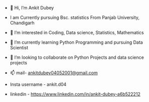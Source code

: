 - 👋 Hi, I’m Ankit Dubey 
- I am Currently pursuing Bsc. statistics From Panjab University, Chandigarh 

- 👀 I’m interested in Coding, Data science, Statistics, Mathematics 
- 🌱 I’m currently learning Python Programming and pursuing Data Scientist
- 💞️ I’m looking to collaborate on Python Projects and data science projects 
- 📫 mail- ankitdubey04052001@gmail.com
-  Insta username - ankit.d04
- linkedin - https://www.linkedin.com/in/ankit-dubey-a6b522212

<!---
AnkitDubey040/AnkitDubey040 is a ✨ special ✨ repository because its `README.md` (this file) appears on your GitHub profile.
You can click the Preview link to take a look at your changes.
--->
